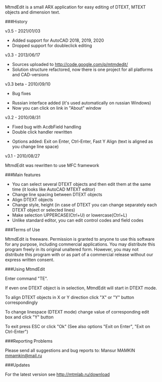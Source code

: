 MtmdEdit is a small ARX application for easy editing 
of DTEXT, MTEXT objects and dimension text.

###History

v3.5 - 2021/01/03

* Added support for AutoCAD 2018, 2019, 2020
* Dropped support for doubleclick editing

v3.3 - 2013/06/17

+ Sources uploaded to <http://code.google.com/p/mtmdedit/>
+ Solution structure refactored, now there is one project for all platforms and CAD-versions

v3.3 beta - 2010/09/10

* Bug fixes
+ Russian interface added (it's used automatically on russian Windows)
+ Now you can click on link in "About" window

v3.2 - 2010/08/31

* Fixed bug with AcdbField handling
* Double click handler rewritten
+ Options added: Exit on Enter, Ctrl-Enter, Fast Y Align 
(text is aligned as you change line space)  

v3.1 - 2010/08/27

MtmdEdit was rewritten to use MFC framework

###Main features

- You can select several DTEXT objects and then edit them at the same time (it looks like AutoCAD MTEXT editor)
- Change line spacing between DTEXT objects
- Align DTEXT objects
- Change style, height (in case of DTEXT you can change separately each DTEXT object or selected lines)
- Make selection UPPERCASE(Ctrl+U) or lowercase(Ctrl+L)
- Unlike standard editor, you can edit control codes and field codes

###Terms of Use

MtmdEdit is freeware.
Permission is granted to anyone to use this software for any purpose, 
including commercial applications.
You may distribute this program freely in its original unaltered
form. However, you may not distribute this program with or as
part of a commercial release without our express written consent.

###Using MtmdEdit

Enter command "TE".

If even one DTEXT object is in selection, MtmdEdit will start in DTEXT mode.

To align DTEXT objects in X or Y direction click "X" or "Y" button correspondingly

To change linespace (DTEXT mode) change value of corresponding edit box and click "Y" button

To exit press ESC or click "Ok" (See also options "Exit on Enter", "Exit on Ctrl-Enter")

###Reporting Problems

Please send all suggestions and bug reports to:
	Mansur MAMKIN <mmamkin@mail.ru>

###Updates

For the latest version see <http://mtmlab.ru/download>
